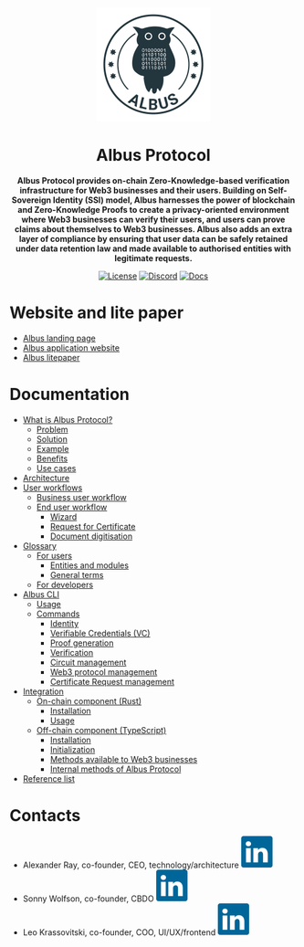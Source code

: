<p align="center">
  <img src="https://raw.githubusercontent.com/mfactory-lab/albus/main/docs/assets/albus-logo.png" width="200">
</p>

<h1 align="center"><strong>Albus Protocol</strong></h1>
<p align="center">
  <strong>
Albus Protocol provides on-chain Zero-Knowledge-based verification infrastructure for Web3 businesses and their users. Building on Self-Sovereign Identity (SSI) model, Albus harnesses the power of blockchain and Zero-Knowledge Proofs to create a privacy-oriented environment where Web3 businesses can verify their users, and users can prove claims about themselves to Web3 businesses. Albus also adds an extra layer of compliance by ensuring that user data can be safely retained under data retention law and made available to authorised entities with legitimate requests.
  </strong>
</p>

<p align="center">
  <!--<a href="https://github.com/mfactory-lab/albus/actions"><img alt="Build Status" src="https://github.com/mfactory-lab/albus/actions/workflows/test.yaml/badge.svg" /></a>-->
  <a target="_blank" href="https://github.com/mfactory-lab/albus/blob/master/LICENSE"><img alt="License" src="https://img.shields.io/github/license/coral-xyz/xnft?color=red" /></a>
  <a target="_blank" href="https://discord.gg/albusProtocol"><img alt="Discord" src="https://img.shields.io/badge/discord-online-6A7EC2" /></a>
  <a target="_blank" href="https://github.com/mfactory-lab/albus/wiki"><img alt="Docs" src="https://img.shields.io/badge/docs-wiki-blue" /></a>
</p>

# Website and lite paper

- [Albus landing page](https://albus.finance/)
- [Albus application website](https://app.albus.finance/)
- [Albus litepaper](https://albus.finance/assets/ALBUS%20LITEPAPER%20v2.02%20Sep23-86978e72.pdf)

# Documentation

- [What is Albus Protocol?](https://github.com/mfactory-lab/albus/wiki#what-is-albus-protocol)
  - [Problem](https://github.com/mfactory-lab/albus/wiki#problem)
  - [Solution](https://github.com/mfactory-lab/albus/wiki#solution)
  - [Example](https://github.com/mfactory-lab/albus/wiki#example)
  - [Benefits](https://github.com/mfactory-lab/albus/wiki#benefits)
  - [Use cases](https://github.com/mfactory-lab/albus/wiki#use-cases)
- [Architecture](https://github.com/mfactory-lab/albus/wiki/architecture)
- [User workflows](https://github.com/mfactory-lab/albus/wiki/user-workflows)
  - [Business user workflow](https://github.com/mfactory-lab/albus/wiki/user-workflows#business-user-workflow)
  - [End user workflow](https://github.com/mfactory-lab/albus/wiki/user-workflows#end-user-workflows)
    - [Wizard](https://github.com/mfactory-lab/albus/wiki/user-workflows#wizard)
    - [Request for Certificate](https://github.com/mfactory-lab/albus/wiki/user-workflows#request-for-certificate)
    - [Document digitisation](https://github.com/mfactory-lab/albus/wiki/user-workflows#document-digitisation)
- [Glossary](https://github.com/mfactory-lab/albus/wiki/Glossary)
  - [For users](https://github.com/mfactory-lab/albus/wiki/Glossary#for-users)
    - [Entities and modules](https://github.com/mfactory-lab/albus/wiki/Glossary#entities-and-modules)
    - [General terms](https://github.com/mfactory-lab/albus/wiki/Glossary#general-terms)
  - [For developers](https://github.com/mfactory-lab/albus/wiki/Glossary#for-developers)
- [Albus CLI](https://github.com/mfactory-lab/albus/wiki/Albus-CLI)
  - [Usage](https://github.com/mfactory-lab/albus/wiki/Albus-CLI#usage)
  - [Commands](https://github.com/mfactory-lab/albus/wiki/Albus-CLI#commands)
    - [Identity](https://github.com/mfactory-lab/albus/wiki/Albus-CLI#identity)
    - [Verifiable Credentials (VC)](https://github.com/mfactory-lab/albus/wiki/Albus-CLI#verifiable-credentials-vc)
    - [Proof generation](https://github.com/mfactory-lab/albus/wiki/Albus-CLI#proof-generation)
    - [Verification](https://github.com/mfactory-lab/albus/wiki/Albus-CLI#verification)
    - [Circuit management](https://github.com/mfactory-lab/albus/wiki/Albus-CLI#circuit-management)
    - [Web3 protocol management](https://github.com/mfactory-lab/albus/wiki/Albus-CLI#web3-service-management)
    - [Certificate Request management](https://github.com/mfactory-lab/albus/wiki/Albus-CLI#zkp-request-management)
- [Integration](https://github.com/mfactory-lab/albus/wiki/Integration)
  - [On-chain component (Rust)](https://github.com/mfactory-lab/albus/wiki/Integration#on-chain-component-rust)
    - [Installation](https://github.com/mfactory-lab/albus/wiki/Integration#installation)
    - [Usage](https://github.com/mfactory-lab/albus/wiki/Integration#usage)
  - [Off-chain component (TypeScript)](https://github.com/mfactory-lab/albus/wiki/Integration#off-chain-component-typescript)
    - [Installation](https://github.com/mfactory-lab/albus/wiki/Integration#installation-1)
    - [Initialization](https://github.com/mfactory-lab/albus/wiki/Integration#initialization)
    - [Methods available to Web3 businesses](https://github.com/mfactory-lab/albus/wiki/Integration#methods-available-to-web3-businesses)
    - [Internal methods of Albus Protocol](https://github.com/mfactory-lab/albus/wiki/Integration#internal-methods-of-albus-protocol)
- [Reference list](https://github.com/mfactory-lab/albus/wiki/Reference-list)

# Contacts

- Alexander Ray, co-founder, CEO, technology/architecture [![LinkedIn logo](https://github.com/mfactory-lab/albus/blob/main/docs/assets/linkedin-a75760c5.svg)](https://www.linkedin.com/in/alex-a-ray/)<br>
- Sonny Wolfson, co-founder, CBDO [![LinkedIn logo](https://github.com/mfactory-lab/albus/blob/main/docs/assets/linkedin-a75760c5.svg)](https://www.linkedin.com/in/sonny-wolfson-22297621/)<br>
- Leo Krassovitski, co-founder, COO, UI/UX/frontend [![LinkedIn logo](https://github.com/mfactory-lab/albus/blob/main/docs/assets/linkedin-a75760c5.svg)](https://www.linkedin.com/in/leonid-krassovitski/)
